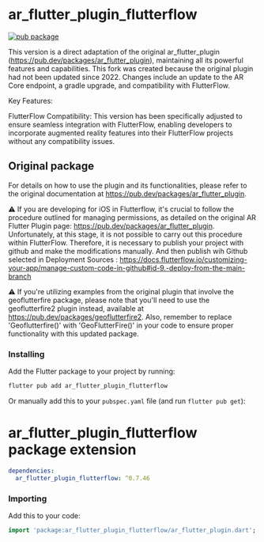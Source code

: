 # ar_flutter_plugin_flutterflow
[![pub package](https://img.shields.io/pub/v/ar_flutter_plugin_flutterflow.svg)](https://pub.dev/packages/ar_flutter_plugin_flutterflow)



This version is a direct adaptation of the original ar_flutter_plugin (https://pub.dev/packages/ar_flutter_plugin), maintaining all its powerful features and capabilities.
This fork was created because the original plugin had not been updated since 2022. Changes include an update to the AR Core endpoint, a gradle upgrade, and compatibility with FlutterFlow.

Key Features:

FlutterFlow Compatibility: This version has been specifically adjusted to ensure seamless integration with FlutterFlow, enabling developers to incorporate augmented reality features into their FlutterFlow projects without any compatibility issues.



## Original package

For details on how to use the plugin and its functionalities, please refer to the original documentation at https://pub.dev/packages/ar_flutter_plugin.

⚠️ If you are developing for iOS in Flutterflow, it's crucial to follow the procedure outlined for managing permissions, as detailed on the original AR Flutter Plugin page: https://pub.dev/packages/ar_flutter_plugin.
Unfortunately, at this stage, it is not possible to carry out this procedure within FlutterFlow. Therefore, it is necessary to publish your project with github and make the modifications manually. And then publish wih Github selected in Deployment Sources : https://docs.flutterflow.io/customizing-your-app/manage-custom-code-in-github#id-9.-deploy-from-the-main-branch

⚠️ If you're utilizing examples from the original plugin that involve the geoflutterfire package, please note that you'll need to use the geoflutterfire2 plugin instead, available at https://pub.dev/packages/geoflutterfire2.
Also, remember to replace 'Geoflutterfire()' with 'GeoFlutterFire()' in your code to ensure proper functionality with this updated package.



### Installing

Add the Flutter package to your project by running:

```bash
flutter pub add ar_flutter_plugin_flutterflow
```

Or manually add this to your `pubspec.yaml` file (and run `flutter pub get`):
# ar_flutter_plugin_flutterflow package extension

```yaml
dependencies:
  ar_flutter_plugin_flutterflow: ^0.7.46
```

### Importing

Add this to your code:

```dart
import 'package:ar_flutter_plugin_flutterflow/ar_flutter_plugin.dart';
```